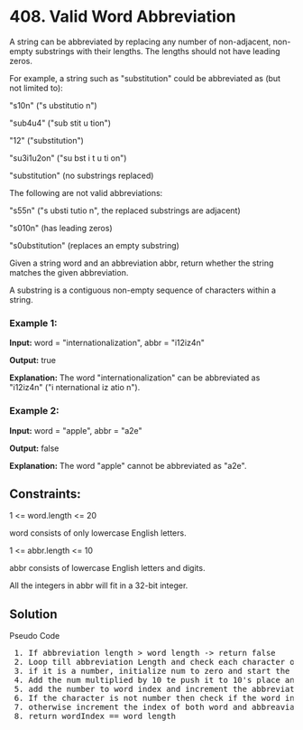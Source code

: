 # 408. Valid Word Abbreviation
A string can be abbreviated by replacing any number of non-adjacent, non-empty substrings with their lengths. The lengths should not have leading zeros.

For example, a string such as "substitution" could be abbreviated as (but not limited to):

"s10n" ("s ubstitutio n")

"sub4u4" ("sub stit u tion")

"12" ("substitution")

"su3i1u2on" ("su bst i t u ti on")

"substitution" (no substrings replaced)

The following are not valid abbreviations:

"s55n" ("s ubsti tutio n", the replaced substrings are adjacent)

"s010n" (has leading zeros)

"s0ubstitution" (replaces an empty substring)

Given a string word and an abbreviation abbr, return whether the string matches the given abbreviation.

A substring is a contiguous non-empty sequence of characters within a string.

### Example 1:

**Input:** word = "internationalization", abbr = "i12iz4n"

**Output:** true

**Explanation:** The word "internationalization" can be abbreviated as "i12iz4n" ("i nternational iz atio n").
### Example 2:

**Input:** word = "apple", abbr = "a2e"

**Output:** false

**Explanation:** The word "apple" cannot be abbreviated as "a2e".
 

## Constraints:

1 <= word.length <= 20

word consists of only lowercase English letters.

1 <= abbr.length <= 10

abbr consists of lowercase English letters and digits.

All the integers in abbr will fit in a 32-bit integer.

## Solution

Pseudo Code
<pre>
 1. If abbreviation length > word length -> return false
 2. Loop till abbreviation Length and check each character of abbreviation
 3. if it is a number, initialize num to zero and start the loop till it does not find the digit. 
 4. Add the num multiplied by 10 te push it to 10's place and add the character -'0' which gives numeric value. this gives the number
 5. add the number to word index and increment the abbreviation index
 6. If the character is not number then check if the word index  is greater than length or if the character does not match return false
 7. otherwise increment the index of both word and abbreaviation
 8. return wordIndex == word length
</pre>
